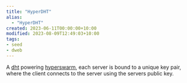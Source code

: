```yaml
---
title: "HyperDHT"
alias:
  - "HyperDHT"
created: 2023-06-11T00:00:00+10:00
modified: 2023-08-09T12:49:03+10:00
tags:
- seed
- dweb
---
```


A [dht](dht.md) powering [hyperswarm](hyperswarm.md), each server is bound to a unique key pair, where the client connects to the server using the servers public key.
